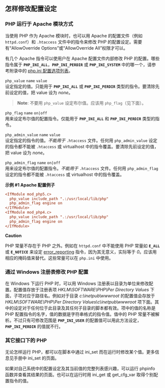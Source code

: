 怎样修改配置设定
----------------

### PHP 运行于 Apache 模块方式

当使用 PHP 作为 Apache 模块时，也可以用 Apache 的配置文件（例如
`httpd.conf`）和 `.htaccess` 文件中的指令来修改 PHP
的配置设定。需要有“AllowOverride Options”或“AllowOverride
All”权限才可以。

有几个 Apache 指令可以使用户在 Apache 配置文件内部修改 PHP
的配置。哪些指令属于 **`PHP_INI_ALL`**，**`PHP_INI_PERDIR`** 或
**`PHP_INI_SYSTEM`** 中的哪一个，请参考附录中的
<a href="/ini/list.html" class="link">php.ini 配置选项列表</a>。

`php_value` `name` `value`  
设定指定的值。只能用于 **`PHP_INI_ALL`** 或 **`PHP_INI_PERDIR`**
类型的指令。要清除先前设定的值，把 value 设为 *none*。

> **Note**: <span class="simpara"> 不要用 `php_value` 设定布尔值。应该用
> `php_flag`（见下面）。 </span>

`php_flag` `name` `on|off`  
用来设定布尔值的配置指令。仅能用于 **`PHP_INI_ALL`** 和
**`PHP_INI_PERDIR`** 类型的指令。

`php_admin_value` `name` `value`  
设定指定的指令的值。*不能用于* `.htaccess` 文件。任何用
`php_admin_value` 设定的指令都不能被 `.htaccess` 或 virtualhost
中的指令覆盖。要清除先前设定的值，把 value 设为 *none*。

`php_admin_flag` `name` `on|off`  
用来设定布尔值的配置指令。*不能用于* `.htaccess` 文件。任何用
`php_admin_flag` 设定的指令都不能被 `.htaccess` 或 virtualhost
中的指令覆盖。

**示例 \#1 Apache 配置例子**

``` ini
<IfModule mod_php5.c>
  php_value include_path ".:/usr/local/lib/php"
  php_admin_flag engine on
</IfModule>
<IfModule mod_php4.c>
  php_value include_path ".:/usr/local/lib/php"
  php_admin_flag engine on
</IfModule>
```

**Caution**

PHP 常量不存在于 PHP 之外。例如在 `httpd.conf` 中不能使用 PHP 常量如
**`E_ALL`** 或 **`E_NOTICE`** 来设定
<a href="/errorfunc/setup.html#PHP外的PHP常量" class="link">error_reporting</a>
指令，因为其无意义，实际等于
*0*。应该用相应的掩码值来替代。这些常量可以在 `php.ini` 中使用。

### 通过 Windows 注册表修改 PHP 配置

在 Windows 下运行 PHP 时，可以用 Windows
注册表以目录为单位来修改配置。配置值存放于注册表项
*HKLM\\SOFTWARE\\PHP\\Per Directory Values*
下面，子项对应于路径名。例如对于目录 *c:\\inetpub\\wwwroot*
的配置值会存放于 *HKLM\\SOFTWARE\\PHP\\Per Directory
Values\\c\\inetpub\\wwwroot*
项下面。其中的设定对于任何位于此目录及其任何子目录的脚本都有效。项中的值的名称是
PHP 配置指令的名字，值的数据是字符串格式的指令值。值中的 PHP
常量不被解析。不过只有可修改范围是 **`PHP_INI_USER`**
的配置值可以用此方法设定，**`PHP_INI_PERDIR`** 的值就不行。

### 其它接口下的 PHP

无论怎样运行 PHP，都可以在脚本中通过 <span
class="function">ini\_set</span> 而在运行时修改某个值。更多信息见手册中
<span class="function">ini\_set</span> 的页面。

如果对自己系统中的配置设定及其当前值的完整列表感兴趣，可以运行 <span
class="function">phpinfo</span> 函数并查看其结果的页面。也可以在运行时用
<span class="function">ini\_get</span> 或 <span
class="function">get\_cfg\_var</span> 取得个别配置指令的值。
